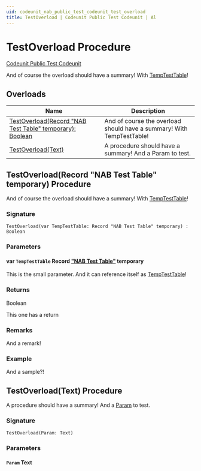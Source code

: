 ```yaml
---
uid: codeunit_nab_public_test_codeunit_test_overload
title: TestOverload | Codeunit Public Test Codeunit | Al
---
```

# TestOverload Procedure

[Codeunit Public Test Codeunit](index.md)

And of course the overload should have a summary! With [TempTestTable](#test_overload_record_nab_test_table_temporary_TempTestTable)!

## Overloads

| Name | Description |
| ----- | ------ |
| [TestOverload(Record "NAB Test Table" temporary): Boolean](#test_overload_record_nab_test_table_temporary) | And of course the overload should have a summary! With TempTestTable! |
| [TestOverload(Text)](#test_overload_text) | A procedure should have a summary! And a Param to test. |

## <a name="test_overload_record_nab_test_table_temporary"></a>TestOverload(Record "NAB Test Table" temporary) Procedure

And of course the overload should have a summary! With [TempTestTable](#test_overload_record_nab_test_table_temporary_TempTestTable)!

### <a name="test_overload_record_nab_test_table_temporary_signature"></a>Signature

```al
TestOverload(var TempTestTable: Record "NAB Test Table" temporary) : Boolean
```

### <a name="test_overload_record_nab_test_table_temporary_parameters"></a>Parameters

#### <a name="test_overload_record_nab_test_table_temporary_TempTestTable"></a>var `TempTestTable`  Record ["NAB Test Table"](../table-nab-test-table/index.md) temporary

This is the small parameter. And it can reference itself as [TempTestTable](#test_overload_record_nab_test_table_temporary_TempTestTable)!

### <a name="test_overload_record_nab_test_table_temporary_returns"></a>Returns

Boolean

This one has a return

### <a name="test_overload_record_nab_test_table_temporary_remarks"></a>Remarks

And a remark!

### <a name="test_overload_record_nab_test_table_temporary_example"></a>Example

And a sample?!

## <a name="test_overload_text"></a>TestOverload(Text) Procedure

A procedure should have a summary! And a [Param](#test_overload_text_Param) to test.

### <a name="test_overload_text_signature"></a>Signature

```al
TestOverload(Param: Text)
```

### <a name="test_overload_text_parameters"></a>Parameters

#### <a name="test_overload_text_Param"></a>`Param`  Text
